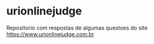 # urionlinejudge
Repositorio com respostas de algumas questoes do site https://www.urionlinejudge.com.br
